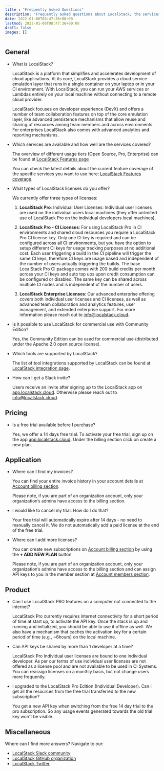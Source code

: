 ```yaml
---
title : "Frequently Asked Questions"
description: "Frequently asked questions about LocalStack, the services, licenses, and more."
date: 2022-01-06T08:47:36+00:00
lastmod: 2022-01-06T08:47:36+00:00
draft: false
images: []
---
```


## General

- What is LocalStack?

    LocalStack is a platform that simplifies and accelerates development of cloud applications. At its core, LocalStack provides a cloud service emulation layer that runs in a single container on your laptop or in your CI environment. With LocalStack, you can run your AWS services or Lambdas entirely on your local machine without connecting to a remote cloud provider.

    LocalStack focuses on developer experience (DevX) and offers a number of team collaboration features on top of the core emulation layer, like advanced persistence mechanisms that allow reuse and sharing of resources among team members and across environments. For enterprises LocalStack also comes with advanced analytics and reporting mechanisms.

- Which services are available and how well are the services covered?

    The overview of different usage tiers (Open Source, Pro, Enterprise) can be found at [LocalStack Features page](/features/)

    You can check the latest details about the current feature coverage of the specific services you want to use here: [LocalStack Features coverage](https://docs.localstack.cloud/aws/feature-coverage/).

- What types of LocalStack licenses do you offer?

    We currently offer three types of licenses:

    1. **LocalStack Pro**: Individual User Licenses: Individual user licenses are used on the individual users local machines (they offer unlimited use of LocalStack Pro on   the individual developers local machines).

    2. **LocalStack Pro - CI Licenses**: For using LocalStack Pro in CI environments and shared cloud resources you require a LocalStack Pro CI license key. Only one CI key is required and can be configured across all CI environments, but you have the option to setup different CI keys for usage tracking purposes at no additional cost. Each user triggering a build in the CI pipeline will trigger the same CI keys, therefore CI keys are usage based and independent of the number of users actually triggering the builds. The base LocalStack Pro CI package comes with 200 build credits per month across your CI keys and auto top ups upon credit consumption can be configured or disabled. The same key can be shared across multiple CI nodes and is independent of the number of users.

    3. **LocalStack Enterprise Licenses**: Our advanced enterprise offering covers both individual user licenses and CI licenses, as well as advanced team collaboration and analytics features, user management, and extended enterprise support. For more information please reach out to [info@localstack.cloud](mailto:info@localstack.cloud).

- Is it possible to use LocalStack for commercial use with Community Edition?

    Yes, the Community Edition can be used for commercial use (distributed under the Apache 2.0 open source license).

- Which tools are supported by LocalStack?

    The list of tool integrations supported by LocalStack can be found at [LocalStack integration page](https://docs.localstack.cloud/integrations/).

- How can I get a Slack invite?

    Users receive an invite after signing up to the LocalStack app on [app.localstack.cloud](https://app.localstack.cloud). Otherwise please reach out to [info@localstack.cloud](mailto:info@localstack.cloud).

## Pricing

- Is a free trial available before I purchase?

    Yes, we offer a 14 days free trial. To activate your free trial, sign up on the app [app.localstack.cloud](https://app.localstack.cloud). Under the billing section click on create a new plan.

## Application

- Where can I find my invoices?

    You can find your entire invoice history in your account details at [Account billing section](https://app.localstack.cloud/account#billing).

    Please note, if you are part of an organization account, only your organization’s admins have access to the billing section.

- I would like to cancel my trial. How do I do that?

    Your free trial will automatically expire after 14 days - no need to manually cancel it. We do not automatically add a paid license at the end of the free trial.

- Where can I add more licenses?

    You can create new subscriptions on [Account billing section](https://app.localstack.cloud/account#billing) by using the **+ ADD NEW PLAN** button.

    Please note, if you are part of an organization account, only your organization’s admins have access to the billing section and can assign API keys to you in the member section at [Account members section](https://app.localstack.cloud/account#members).

## Product

- Can I use LocalStack PRO features on a computer not connected to the internet?

    LocalStack Pro currently requires internet connectivity for a short period of time at start up, to activate the API key. Once the stack is up and running and initialized, you should be able to use it offline as well. We also have a mechanism that caches the activation key for a certain period of time (e.g., ~6hours) on the local machine.

- Can API keys be shared by more than 1 developer at a time?

    LocalStack Pro Individual user licenses are bound to one individual developer. As per our terms of use individual user licenses are not offered as a license pool and are not available to be used in CI Systems. You can reassign licenses on a monthly basis, but not change users more frequently.

- I upgraded to the LocalStack Pro Edition (Individual Developer). Can I get all the resources from the free trial transferred to the new subscription?

    You get a new API key when switching from the free 14 day trial to the pro subscription. So any usage events generated towards the old trial key won't be visible.

## Miscellaneous

Where can I find more answers? Navigate to our:

- [LocalStack Slack community](https://localstack-cloud.slack.com/)
- [LocalStack GitHub organization](https://github.com/localstack/)
- [LocalStack Twitter](https://twitter.com/_localstack)
